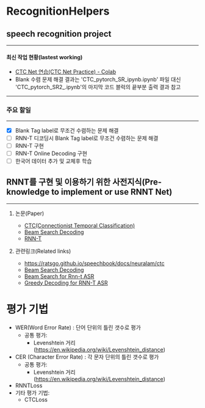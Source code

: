 # RecognitionHelpers

## speech recognition project


----
#### 최신 작업 현황(lastest working)
* [CTC Net 연습(CTC Net Practice) - Colab](https://colab.research.google.com/drive/1T7oo-t97kyv1gSPZcYg6khkeOjK1t_vy?usp=sharing)
* Blank 수렴 문제 해결 결과는 'CTC_pytorch_SR_ipynb.ipynb' 파일 대신 'CTC_pytorch_SR2_.ipynb'의 마지막 코드 블럭의 끝부분 출력 결과 참고
----

### 주요 할일
----
* [x] Blank Tag label로 무조건 수렴하는 문제 해결
* [ ] RNN-T 디코딩시 Blank Tag label로 무조건 수렴하는 문제 해결
* [ ] RNN-T 구현
* [ ] RNN-T Online Decoding 구현
* [ ] 한국어 데이터 추가 및 교체후 학습

## RNNT를 구현 및 이용하기 위한 사전지식(Pre-knowledge to implement or use RNNT Net)

---

1. 논문(Paper)
     * [CTC(Connectionist Temporal Classification)](https://www.cs.toronto.edu/~graves/icml_2006.pdf])
     * [Beam Search Decoding](https://aclanthology.org/W17-3207.pdf)
     * [RNN-T](https://arxiv.org/pdf/1211.3711.pdf)

2. 관련링크(Related links)
     * https://ratsgo.github.io/speechbook/docs/neuralam/ctc
     * [Beam Search Decoding](https://amber-chaeeunk.tistory.com/94)
     * [Beam Search for Rnn-t ASR](https://www.youtube.com/watch?v=Siuqi7e9IwU)
     * [Greedy Decoding for RNN-T ASR](https://www.youtube.com/watch?v=dgsDIuJLoJU)

# 평가 기법


*   WER(Word Error Rate) : 단어 단위의 틀린 갯수로 평가
    +   공통 평가:
          -   Levenshtein 거리(https://en.wikipedia.org/wiki/Levenshtein_distance)
*   CER (Character Error Rate) : 각 문자 단위의 틀린 갯수로 평가
    +   공통 평가:
          -   Levenshtein 거리(https://en.wikipedia.org/wiki/Levenshtein_distance)
*   RNNTLoss
*   기타 평가 기법:
      +   CTCLoss
